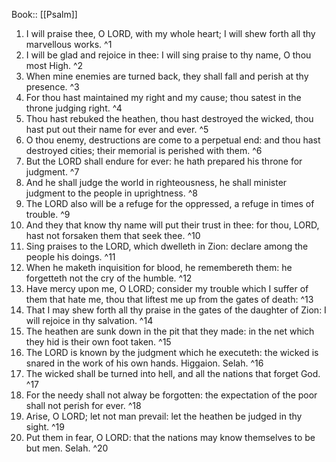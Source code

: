  Book:: [[Psalm]]
 1. I will praise thee, O LORD, with my whole heart; I will shew forth all thy marvellous works. ^1
 2. I will be glad and rejoice in thee: I will sing praise to thy name, O thou most High. ^2
 3. When mine enemies are turned back, they shall fall and perish at thy presence. ^3
 4. For thou hast maintained my right and my cause; thou satest in the throne judging right. ^4
 5. Thou hast rebuked the heathen, thou hast destroyed the wicked, thou hast put out their name for ever and ever. ^5
 6. O thou enemy, destructions are come to a perpetual end: and thou hast destroyed cities; their memorial is perished with them. ^6
 7. But the LORD shall endure for ever: he hath prepared his throne for judgment. ^7
 8. And he shall judge the world in righteousness, he shall minister judgment to the people in uprightness. ^8
 9. The LORD also will be a refuge for the oppressed, a refuge in times of trouble. ^9
 10. And they that know thy name will put their trust in thee: for thou, LORD, hast not forsaken them that seek thee. ^10
 11. Sing praises to the LORD, which dwelleth in Zion: declare among the people his doings. ^11
 12. When he maketh inquisition for blood, he remembereth them: he forgetteth not the cry of the humble. ^12
 13. Have mercy upon me, O LORD; consider my trouble which I suffer of them that hate me, thou that liftest me up from the gates of death: ^13
 14. That I may shew forth all thy praise in the gates of the daughter of Zion: I will rejoice in thy salvation. ^14
 15. The heathen are sunk down in the pit that they made: in the net which they hid is their own foot taken. ^15
 16. The LORD is known by the judgment which he executeth: the wicked is snared in the work of his own hands. Higgaion. Selah. ^16
 17. The wicked shall be turned into hell, and all the nations that forget God. ^17
 18. For the needy shall not alway be forgotten: the expectation of the poor shall not perish for ever. ^18
 19. Arise, O LORD; let not man prevail: let the heathen be judged in thy sight. ^19
 20. Put them in fear, O LORD: that the nations may know themselves to be but men. Selah. ^20

